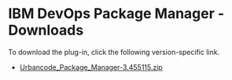 
# IBM DevOps Package Manager - Downloads

To download the plug-in, click the following version-specific link.

- [Urbancode_Package_Manager-3.455115.zip](https://raw.githubusercontent.com/UrbanCode/IBM-UCD-PLUGINS/main/files/UrbanCodePackageManager/Urbancode_Package_Manager-3.455115.zip)
